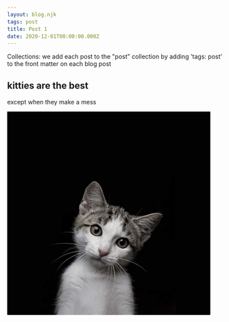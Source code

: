 ```yaml
---
layout: blog.njk
tags: post
title: Post 1
date: 2020-12-01T00:00:00.000Z
---
```

Collections: we add each post to the "post" collection by adding 'tags: post' to the front matter on each blog post

## kitties are the best

except when they make a mess

![kitty](/images/cat2.jpg)